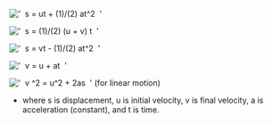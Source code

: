 !['  s = ut + (1)/(2) at\^2  '](../dictionary/equation_images/2108.1..png)

!['  s = (1)/(2) (u + v) t  '](../dictionary/equation_images/2108.2..png)

!['  s = vt - (1)/(2) at\^2  '](../dictionary/equation_images/2108.3..png)

!['  v = u + at  '](../dictionary/equation_images/2108.4..png)

!['  v \^2 = u\^2 + 2as  '](../dictionary/equation_images/2108.5..png)
(for linear motion)

- where s is displacement, u is initial velocity, v is final velocity, a
is acceleration (constant), and t is time.
